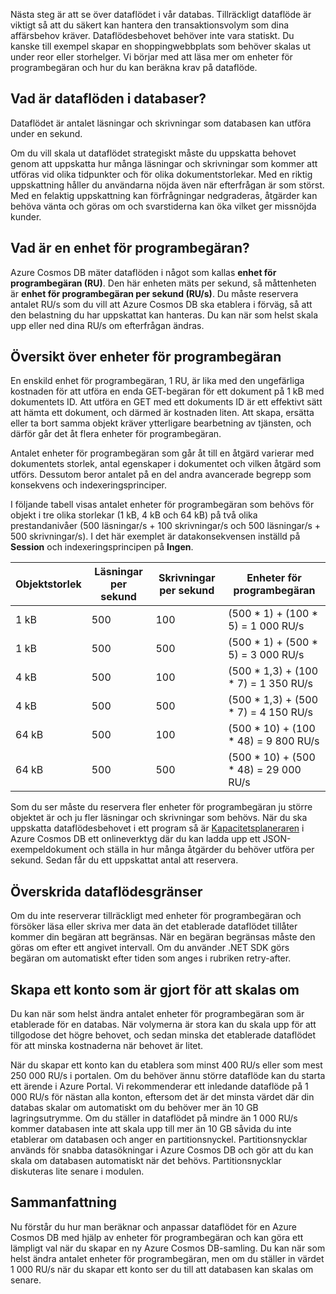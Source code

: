 Nästa steg är att se över dataflödet i vår databas. Tillräckligt dataflöde är viktigt så att du säkert kan hantera den transaktionsvolym som dina affärsbehov kräver. Dataflödesbehovet behöver inte vara statiskt. Du kanske till exempel skapar en shoppingwebbplats som behöver skalas ut under reor eller storhelger. Vi börjar med att läsa mer om enheter för programbegäran och hur du kan beräkna krav på dataflöde.

## <a name="what-is-database-throughput"></a>Vad är dataflöden i databaser? 

Dataflödet är antalet läsningar och skrivningar som databasen kan utföra under en sekund.

Om du vill skala ut dataflödet strategiskt måste du uppskatta behovet genom att uppskatta hur många läsningar och skrivningar som kommer att utföras vid olika tidpunkter och för olika dokumentstorlekar. Med en riktig uppskattning håller du användarna nöjda även när efterfrågan är som störst. Med en felaktig uppskattning kan förfrågningar nedgraderas, åtgärder kan behöva vänta och göras om och svarstiderna kan öka vilket ger missnöjda kunder.

## <a name="what-is-a-request-unit"></a>Vad är en enhet för programbegäran?

Azure Cosmos DB mäter dataflöden i något som kallas **enhet för programbegäran (RU)**. Den här enheten mäts per sekund, så måttenheten är **enhet för programbegäran per sekund (RU/s)**. Du måste reservera antalet RU/s som du vill att Azure Cosmos DB ska etablera i förväg, så att den belastning du har uppskattat kan hanteras. Du kan när som helst skala upp eller ned dina RU/s om efterfrågan ändras.

## <a name="request-unit-basics"></a>Översikt över enheter för programbegäran

En enskild enhet för programbegäran, 1 RU, är lika med den ungefärliga kostnaden för att utföra en enda GET-begäran för ett dokument på 1 kB med dokumentets ID. Att utföra en GET med ett dokuments ID är ett effektivt sätt att hämta ett dokument, och därmed är kostnaden liten. Att skapa, ersätta eller ta bort samma objekt kräver ytterligare bearbetning av tjänsten, och därför går det åt flera enheter för programbegäran.

Antalet enheter för programbegäran som går åt till en åtgärd varierar med dokumentets storlek, antal egenskaper i dokumentet och vilken åtgärd som utförs. Dessutom beror antalet på en del andra avancerade begrepp som konsekvens och indexeringsprinciper.

I följande tabell visas antalet enheter för programbegäran som behövs för objekt i tre olika storlekar (1 kB, 4 kB och 64 kB) på två olika prestandanivåer (500 läsningar/s + 100 skrivningar/s och 500 läsningar/s + 500 skrivningar/s). I det här exemplet är datakonsekvensen inställd på **Session** och indexeringsprincipen på **Ingen**.

| Objektstorlek | Läsningar per sekund | Skrivningar per sekund | Enheter för programbegäran
| --- | --- | --- | --- |
| 1 kB | 500 | 100 | (500 * 1) + (100 * 5) = 1 000 RU/s
| 1 kB | 500 | 500 | (500 * 1) + (500 * 5) = 3 000 RU/s
| 4 kB | 500 | 100 | (500 * 1,3) + (100 * 7) = 1 350 RU/s
| 4 kB | 500 | 500 | (500 * 1,3) + (500 * 7) = 4 150 RU/s
| 64 kB | 500 | 100 | (500 * 10) + (100 * 48) = 9 800 RU/s
| 64 kB | 500 | 500 | (500 * 10) + (500 * 48) = 29 000 RU/s
 
Som du ser måste du reservera fler enheter för programbegäran ju större objektet är och ju fler läsningar och skrivningar som behövs. När du ska uppskatta dataflödesbehovet i ett program så är [Kapacitetsplaneraren](https://www.documentdb.com/capacityplanner) i Azure Cosmos DB ett onlineverktyg där du kan ladda upp ett JSON-exempeldokument och ställa in hur många åtgärder du behöver utföra per sekund. Sedan får du ett uppskattat antal att reservera.

## <a name="exceeding-throughput-limits"></a>Överskrida dataflödesgränser

Om du inte reserverar tillräckligt med enheter för programbegäran och försöker läsa eller skriva mer data än det etablerade dataflödet tillåter kommer din begäran att begränsas. När en begäran begränsas måste den göras om efter ett angivet intervall. Om du använder .NET SDK görs begäran om automatiskt efter tiden som anges i rubriken retry-after.

## <a name="creating-an-account-built-to-scale"></a>Skapa ett konto som är gjort för att skalas om

Du kan när som helst ändra antalet enheter för programbegäran som är etablerade för en databas. När volymerna är stora kan du skala upp för att tillgodose det högre behovet, och sedan minska det etablerade dataflödet för att minska kostnaderna när behovet är litet.

När du skapar ett konto kan du etablera som minst 400 RU/s eller som mest 250 000 RU/s i portalen. Om du behöver ännu större dataflöde kan du starta ett ärende i Azure Portal. Vi rekommenderar ett inledande dataflöde på 1 000 RU/s för nästan alla konton, eftersom det är det minsta värdet där din databas skalar om automatiskt om du behöver mer än 10 GB lagringsutrymme. Om du ställer in dataflödet på mindre än 1 000 RU/s kommer databasen inte att skala upp till mer än 10 GB såvida du inte etablerar om databasen och anger en partitionsnyckel. Partitionsnycklar används för snabba datasökningar i Azure Cosmos DB och gör att du kan skala om databasen automatiskt när det behövs. Partitionsnycklar diskuteras lite senare i modulen.

## <a name="summary"></a>Sammanfattning

Nu förstår du hur man beräknar och anpassar dataflödet för en Azure Cosmos DB med hjälp av enheter för programbegäran och kan göra ett lämpligt val när du skapar en ny Azure Cosmos DB-samling. Du kan när som helst ändra antalet enheter för programbegäran, men om du ställer in värdet 1 000 RU/s när du skapar ett konto ser du till att databasen kan skalas om senare.